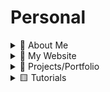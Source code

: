 # Personal

<details>
  <summary>🚀 About Me</summary>

Hi, I'm Ifeanyi, a dynamic and solutions-driven Cybersecurity Analyst and Enthusiast, and Cloud Engineer with a strong background in Software Engineering and Business Analysis. I’m passionate about securing cloud environments, protecting networks, applications and systems, and ensuring compliance with industry standards.

  - [ ] 📌Cybersecurity & SOC Experience
      - [ ] ⚡Conducted threat detection and incident response using Splunk and network monitoring tools.
      - [ ] ⚡Performed penetration testing with Nmap, Nessus, and Metasploit to assess system vulnerabilities.
      - [ ] ⚡Ensured compliance with NIST, MITRE ATT&CK, ISO 27001, and PCI-DSS frameworks.
      - [ ] ⚡Investigated digital evidence using forensic tools to identify security breaches.
      - [ ] ⚡Applied GRC principles to align security policies with organizational goals and maintain compliance.
  - [ ] 📌Cloud Software Engineering & Application Development
      - [ ] ⚡Designed scalable web applications using Python, Django, and REST APIs, ensuring high performance and security.
      - [ ] ⚡Built dynamic, user-centric interfaces with React, improving user experience across platforms.
      - [ ] ⚡Developed and maintained secure APIs with Django Rest Framework (DRF), Node.js, and Next.js.

</details>

<details>
  <summary>🎯 My Website</summary>
  
  - [ ] [https://ifeanyiomeata.com/](https://ifeanyiomeata.com/)

</details>

<details>
  <summary>💼 Projects/Portfolio</summary>

  - [ ] [1. AWS PROJECTS]()
  - [ ] [2. AZURE PROJECTS]()
  - [ ] [3. AWS]()
  - [ ] [4. AWS]()
  - [ ] [5. AWS]()
 
</details>

<details>
  <summary>🟨 Tutorials</summary>
  
  - [ ] [1. PYTHON TUTORIALS]()
  - [ ] [2. LINUX TUTORIALS]()
  - [ ] [3. HTML & CSS TUTORIALS]()
  - [ ] [4. JAVASCRIPT TUTORIALS]() 
  - [ ] [5. REACT TUTORIALS]()
  - [ ] [6. NODE & NEXT TUTORIALS]()
  - [ ] [7. JAVA TUTORIALS]()

</details>


